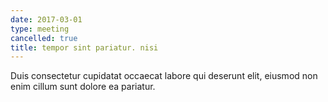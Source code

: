 ```yaml
---
date: 2017-03-01
type: meeting
cancelled: true
title: tempor sint pariatur. nisi
---
```

Duis consectetur cupidatat occaecat labore qui deserunt elit, eiusmod non enim cillum sunt dolore ea pariatur.